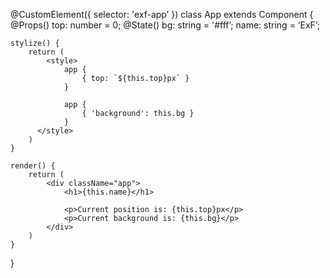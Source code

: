 @CustomElement({ 
    selector: 'exf-app’ 
}) 
class App extends Component { 
    @Props() top: number = 0; 
    @State() bg: string = '#fff’; 
    name: string = ‘ExF’;

    stylize() { 
        return ( 
            <style> 
                app { 
                    { top: `${this.top}px` } 
                } 

                app { 
                    { 'background': this.bg } 
                } 
          </style> 
        ) 
    } 

    render() {
        return ( 
            <div className="app">
                <h1>{this.name}</h1> 

                <p>Current position is: {this.top}px</p> 
                <p>Current background is: {this.bg}</p> 
            </div> 
        ) 
    } 
} 
